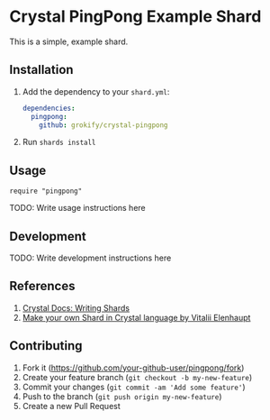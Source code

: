 # Crystal PingPong Example Shard

This is a simple, example shard.

## Installation

1. Add the dependency to your `shard.yml`:

   ```yaml
   dependencies:
     pingpong:
       github: grokify/crystal-pingpong
   ```

2. Run `shards install`

## Usage

```crystal
require "pingpong"
```

TODO: Write usage instructions here

## Development

TODO: Write development instructions here

## References

1. [Crystal Docs: Writing Shards](https://crystal-lang.org/reference/1.5/guides/writing_shards.html)
1. [Make your own Shard in Crystal language by Vitalii Elenhaupt](https://veelenga.github.io/make-your-own-shard-in-crystal-language/)

## Contributing

1. Fork it (<https://github.com/your-github-user/pingpong/fork>)
2. Create your feature branch (`git checkout -b my-new-feature`)
3. Commit your changes (`git commit -am 'Add some feature'`)
4. Push to the branch (`git push origin my-new-feature`)
5. Create a new Pull Request

